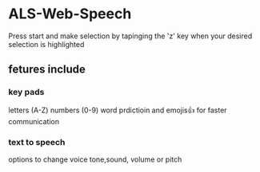 # ALS-Web-Speech 
Press start and make selection by tapinging the 'z' key when your desired selection is highlighted

## fetures include
### key pads
letters (A-Z)
numbers (0-9)
word prdictioin and emojis👍 for faster communication

### text to speech
options to change voice tone,sound, volume or pitch 
